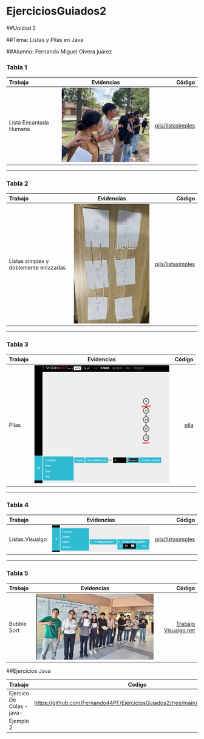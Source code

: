 # EjerciciosGuiados2


##Unidad 2


##Tema: Listas y Pilas en Java

##Alumno: Fernando Miguel Olvera juárez


### Tabla 1

| Trabajo | Evidencias | Código |
|:-----------|:-----------:|-----------:|
| Lista Encantada Humana | ![Captura del programa](https://github.com/Fernando44PF/EjerciciosGuiados2/blob/main/Captura%20de%20pantalla%202025-10-20%20222804.png?raw=true) | [pila/listasimples](https://github.com/Fernando44PF/EjerciciosGuiados2/tree/main/pila/listasimples#:~:text=pila-,listasimples,-src/main/java) |

---

### Tabla 2

| Trabajo | Evidencias | Código |
|:-----------|:-----------:|-----------:|
| Listas simples y doblemente enlazadas | ![400.s](https://github.com/Fernando44PF/EjerciciosGuiados2/blob/main/Captura%20de%20pantalla%202025-10-20%20225341.png?raw=true) | [pila/listasimples](https://github.com/Fernando44PF/EjerciciosGuiados2/tree/main/pila/listasimples#:~:text=pila-,listasimples,-src/main/java) |

---

### Tabla 3

| Trabajo | Evidencias | Código |
|:-----------|:-----------:|-----------:|
| Pilas | ![Arreglos](https://github.com/Fernando44PF/EjerciciosGuiados2/blob/main/pilaviaualgo1.png)  | [pila](https://github.com/Fernando44PF/EjerciciosGuiados2/tree/main/pila) |

---

### Tabla 4

| Trabajo | Evidencias | Código |
|:-----------|:-----------:|-----------:|
| Listas.Visualgo | ![Arreglos](https://github.com/Fernando44PF/EjerciciosGuiados2/blob/main/listavisualgo2.png?raw=true) | [pila/listasimples](https://github.com/Fernando44PF/EjerciciosGuiados2/tree/main/pila/listasimples#:~:text=pila-,listasimples,-src/main/java) |

---

### Tabla 5

| Trabajo | Evidencias | Código |
|:-----------|:-----------:|-----------:|
| Bubble Sort | ![Arreglos](https://github.com/Fernando44PF/EjerciciosGuiados2/blob/main/Captura%20de%20pantalla%202025-10-28%20143843.png?raw=true) | [Trabajo Visualgo.net](https://github.com/Fernando44PF/EjerciciosGuiados2/blob/main/Ordenamiento%20por%20intercambio.pdf) |




##Ejercicios Java


| Trabajo | Codigo |
|:-------|:-----------:|
| Ejercico De Colas -java- | https://github.com/Fernando44PF/EjerciciosGuiados2/tree/main/Estrcturadedatos |
| Ejemplo 2 |  |



